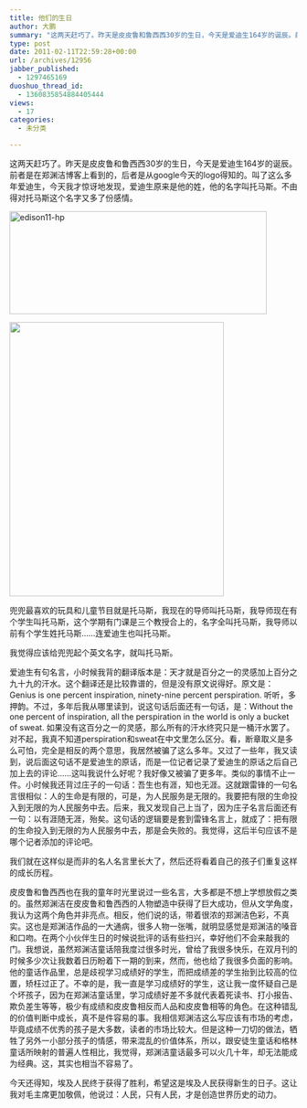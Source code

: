 ```yaml
---
title: 他们的生日
author: 大鹏
summary: "这两天赶巧了。昨天是皮皮鲁和鲁西西30岁的生日，今天是爱迪生164岁的诞辰。前者是在郑渊洁博客上看到的，后者是从google今天的logo得知的。叫了这么多年爱迪生，今天我才惊讶地发现，爱迪生原来是他的姓，他的名字叫托马斯。不由得对托马斯这个名字又多了份感情。"
type: post
date: 2011-02-11T22:59:28+00:00
url: /archives/12956
jabber_published:
  - 1297465169
duoshuo_thread_id:
  - 1360835854884405444
views:
  - 17
categories:
  - 未分类

---
```

这两天赶巧了。昨天是皮皮鲁和鲁西西30岁的生日，今天是爱迪生164岁的诞辰。前者是在郑渊洁博客上看到的，后者是从google今天的logo得知的。叫了这么多年爱迪生，今天我才惊讶地发现，爱迪生原来是他的姓，他的名字叫托马斯。不由得对托马斯这个名字又多了份感情。

[<img style="display:inline;" title="edison11-hp" alt="edison11-hp" src="http://pengzhaoblog.files.wordpress.com/2011/02/edison11hp_thumb.gif" width="450" height="180" />][1] 

 <img src="http://upload.wikimedia.org/wikipedia/commons/9/9d/Thomas_Edison2.jpg" width="375" height="480" />

兜兜最喜欢的玩具和儿童节目就是托马斯，我现在的导师叫托马斯，我导师现在有个学生叫托马斯，这个学期有门课是三个教授合上的，名字全叫托马斯，我导师以前有个学生姓托马斯……连爱迪生也叫托马斯。

我觉得应该给兜兜起个英文名字，就叫托马斯。

爱迪生有句名言，小时候我背的翻译版本是：天才就是百分之一的灵感加上百分之九十九的汗水。这个翻译还是比较靠谱的，但是没有原文说得好。原文是：Genius is one percent inspiration, ninety-nine percent perspiration. 听听，多押韵。不过，多年后我从哪里读到，说这句话后面还有一句话，是：Without the one percent of inspiration, all the perspiration in the world is only a bucket of sweat. 如果没有这百分之一的灵感，那么所有的汗水终究只是一桶汗水罢了。对不起，我真不知道perspiration和sweat在中文里怎么区分。看，断章取义是多么可怕，完全是相反的两个意思，我居然被骗了这么多年。又过了一些年，我又读到，说后面这句话不是爱迪生的原话，而是一位记者记录了爱迪生的原话之后自己加上去的评论……这叫我说什么好呢？我好像又被骗了更多年。类似的事情不止一件。小时候我还背过庄子的一句话：吾生也有涯，知也无涯。这就跟雷锋的一句名言很相似：人的生命是有限的，可是，为人民服务是无限的。我要把有限的生命投入到无限的为人民服务中去。后来，我又发现自己上当了，因为庄子名言后面还有一句：以有涯随无涯，殆矣。这句话的逻辑要是套到雷锋名言上，就成了：把有限的生命投入到无限的为人民服务中去，那是会失败的。我觉得，这后半句应该不是哪个记者添加的评论吧。

我们就在这样似是而非的名人名言里长大了，然后还将看着自己的孩子们重复这样的成长历程。

皮皮鲁和鲁西西也在我的童年时光里说过一些名言，大多都是不想上学想放假之类的。虽然郑渊洁在皮皮鲁和鲁西西的人物塑造中获得了巨大成功，但从文学角度，我认为这两个角色并非亮点。相反，他们说的话，带着很浓的郑渊洁色彩，不真实。这也是郑渊洁作品的一大通病，很多人物一张嘴，就明显感觉是郑渊洁的嗓音和口吻。在两个小伙伴生日的时候说批评的话有些扫兴，幸好他们不会来敲我的门。我想说，虽然郑渊洁童话陪我度过很多时光，曾给了我很多快乐，在双月刊的时候多少次让我数着日历盼着下一期的到来，然而，他也给了我很多负面的影响。他的童话作品里，总是歧视学习成绩好的学生，而把成绩差的学生抬到比较高的位置，矫枉过正了。不幸的是，我一直是学习成绩好的学生，这让我一度怀疑自己是个坏孩子，因为在郑渊洁童话里，学习成绩好差不多就代表着死读书、打小报告、欺负差生等等，极少有成绩和皮皮鲁相反而人品和皮皮鲁相等的角色。在这种错乱的价值判断中成长，真不是件容易的事。我相信郑渊洁这么写应该有市场的考虑，毕竟成绩不优秀的孩子是大多数，读者的市场比较大。但是这种一刀切的做法，牺牲了另外一小部分孩子的情感，带来混乱的价值体系，所以，跟安徒生童话和格林童话所映射的普遍人性相比，我觉得，郑渊洁童话最多可以火几十年，却无法能成为经典。这，其实也相当不容易了。

今天还得知，埃及人民终于获得了胜利，希望这是埃及人民获得新生的日子。这让我对毛主席更加敬佩，他说过：人民，只有人民，才是创造世界历史的动力。

 [1]: http://pengzhaoblog.files.wordpress.com/2011/02/edison11hp.gif
